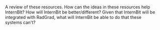 A review of these resources. How can the ideas in these resources help InternBIt?
How will InternBit be better/different? Given that InternBit will be integrated with RadGrad, what will InternBit be able to do that these systems can't?
